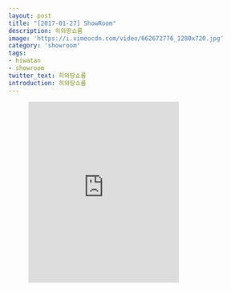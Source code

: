 ```yaml
---
layout: post
title: "[2017-01-27] ShowRoom"
description: 히와땅쇼룸
image: 'https://i.vimeocdn.com/video/662672776_1280x720.jpg'
category: 'showroom'
tags:
- hiwatan
- showroom
twitter_text: 히와땅쇼룸
introduction: 히와땅쇼룸
---
```

<figure class="video_container">
<iframe src="https://player.vimeo.com/video/239644482" height="360" frameborder="0" webkitallowfullscreen mozallowfullscreen allowfullscreen></iframe>
</figure>
